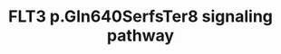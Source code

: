 ---
annotations:
- id: PW:0000003
  parent: signaling pathway
  type: Pathway Ontology
  value: signaling pathway
- id: PW:0000264
  parent: signaling pathway
  type: Pathway Ontology
  value: altered signaling pathway
- id: PW:0000818
  parent: signaling pathway
  type: Pathway Ontology
  value: signaling pathway pertinent to immunity
authors:
- Ulaganathan
- Egonw
- Mkutmon
- Eweitz
- Khanspers
citedin: ''
communities: []
description: Germline variant FLT3 p.Gln640SerfsTer8 lacks the catalytic kinase domain.
  However, the frameshift variant encodes a truncated protein variant that contains
  a short cytoplasmic segment which harbours two SH2-binding STAT3 docking sites.
  This results in enhanced STAT3 tyrosine phosphorylation followed by increase STAT3-dependent
  transcription activity. Expression of FLT3 p.Gln640SerfsTer8 in T lymphoblast model
  cell line BW5147 results in increased proliferation and increased cell surface expression
  of inflammatory chemokine receptors CCR5 and CCR6, which are involved in migration
  of immune cells to mucosal tissues and inflamed areas.
last-edited: 2024-03-03
ndex: null
organisms:
- Homo sapiens
redirect_from:
- /index.php/Pathway:WP5431
- /instance/WP5431
- /instance/WP5431_r129005
revision: r129005
schema-jsonld:
- '@context': https://schema.org/
  '@id': https://wikipathways.github.io/pathways/WP5431.html
  '@type': Dataset
  creator:
    '@type': Organization
    name: WikiPathways
  description: Germline variant FLT3 p.Gln640SerfsTer8 lacks the catalytic kinase
    domain. However, the frameshift variant encodes a truncated protein variant that
    contains a short cytoplasmic segment which harbours two SH2-binding STAT3 docking
    sites. This results in enhanced STAT3 tyrosine phosphorylation followed by increase
    STAT3-dependent transcription activity. Expression of FLT3 p.Gln640SerfsTer8 in
    T lymphoblast model cell line BW5147 results in increased proliferation and increased
    cell surface expression of inflammatory chemokine receptors CCR5 and CCR6, which
    are involved in migration of immune cells to mucosal tissues and inflamed areas.
  keywords:
  - CCR5
  - CCR6
  - FLT3
  - STAT3
  license: CC0
  name: FLT3 p.Gln640SerfsTer8 signaling pathway
seo: CreativeWork
title: FLT3 p.Gln640SerfsTer8 signaling pathway
wpid: WP5431
---